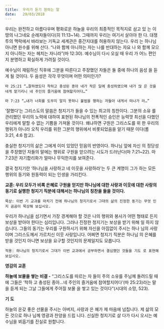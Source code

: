 ```yaml
---
title:  우리가 듣기 원하는 말
date:   29/03/2018
---
```


우리는 완전하고 아름다우며 평화로운 하늘을 우리의 최종적인 목적지로 삼고 있
는 이 땅의 나그네요 순례자들이다(히 11:13~14). 그때까지 우리는 여기서 살아야 한
다. 대쟁투의 맥락에서 바라보는 기독교 세계관은 중간지대를 허용하지 않는다. 우리
는 하나님 아니면 원수를 위해 산다. “나와 함께 아니하는 자는 나를 반대하는 자요 나
와 함께 모으지 아니하는 자는 헤치는 자니라”(마 12:30). 예수님이 다시 오실 때 우리
가 어느 편인지 분명하고 확실하게 가려질 것이다.

예수님이 재림하신 직후에 그분을 따른다고 주장했던 자들은 둘 중에 하나의 음성
을 듣게 될 것이다. 두 음성은 각각 무엇이며 어떤 의미인가?

`마 25:21 “…잘하였도다 착하고 충성된 종아 네가 작은 일에 충성하였으매 내가 많
은 것을 네게 맡기리니 네 주인의 즐거움에 참여할지어다…”`

`마 7:23 “…내가 너희를 도무지 알지 못하니 불법을 행하는 자들아 내게서 떠나가
라…”`

‘잘했다’는 그리스도의 말씀은 청지기가 들을 수 있는 최고의 칭찬이다. 그분의 소유
를 관리했던 우리의 노력에 대하여 표현된 하나님의 전폭적인 승인은 능력껏 최선을
다했던 우리에게 말할 수 없는 기쁨을 가져올 것이다. 왜냐하면 구원은 그리스도를 위
한 우리의 행위가 아니라 오직 우리를 위한 그분의 행위에서 비롯되었음을 알기 때문
이다(롬 3:21, 4:6 참고).

충실한 청지기의 삶은 그에게 이미 있었던 믿음의 반영이다. 하나님 앞에 자신
의 정당성을 주장했던 자들의 말에는 행위로 구원을 얻으려는 시도가 드러난다(마
7:21~22). 마 7:23은 자기합리화가 얼마나 무익한지를 보여준다.

결국 청지기란 ‘하나님을 사랑하고 네 이웃을 사랑하라’는 두 큰 계명이 그가 하는
모든 행위의 동기와 원동력이 되는 인생을 가리킨다.

**교훈: 우리 모두가 비록 은혜로 구원을 얻지만 하나님에 대한 사랑과 이웃에 대한
      사랑의 동기로 실행한 청지기 직분에 대해서는 하나님의 칭찬을 들을 것이다.**

`묵상: 이번 기 교과를 마치기 전에 하나님의 청지기로서 그대의 삶의 진정한 동기는 무엇
     인지 곰곰이 묵상해 보십시오.`

우리가 하나님을 섬기면서 가장 경계해야 할 것은 나의 행위와 봉사가 어떤 형태로
든지 보상을 받아야 한다는 심리입니다. 그러나 진정한 청지기는 보상을 받기 위해 일
하지 않습니다. 그들의 동기는 우리를 구원하시기 위해 자신을 아낌없이 주시는 하나
님의 사랑이며 그리스도께서 가르치신 이웃 사랑입니다. 어쩌면 청지기 직분은 하나님
의 은혜를 받을 것인지 아니면 보상을 요구할 것인지의 문제일지도 모릅니다.

`적용: 하나님의 청지기로서 그대가 이번 교과에서 공부하면서 결심했던 것들을 기도
     로 표현해 보십시오.`

**영감의 교훈**

**하늘에 보물을 쌓는 비결 -** “그리스도를 따르는 자
들이 주의 소유를 주님께 돌려드릴 때에 그들은 ‘착하
고 충성된 종아…네 주인의 즐거움에 참여할지어다’(마
25:23)라는 말을 듣게 되는 그날 그들에게 주어질 보물
을 쌓고 있는 것이다”(시대의 소망, 523).

**기 도**

하늘의 온갖 좋은 선물을
주시는 아버지, 사랑과 은
혜가 제 마음에 넘칩니다.
제 삶의 모든 것으로 하나
님께 영광과 찬양을 드립
니다. 신실한 청지기로 살
다가 다시 오시는 예수님을
뵈옵기를 진실로 원합니다.
